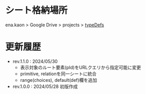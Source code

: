 # シート格納場所

ena.kaon > Google Drive > projects > [typeDefs](https://docs.google.com/spreadsheets/d/1XYq0OGR_om-wbPjz1bCfoFlxw1FsuPeLhEksuKXkd24/edit#gid=1464253663)


# 更新履歴

- rev.1.1.0 : 2024/05/30
  - 表示対象のルート要素(pId)をURLクエリから指定可能に変更
  - primitive, relationを同一シートに統合
  - range(choices), default(def)欄を追加
- rev.1.0.0 : 2024/05/28 初版作成